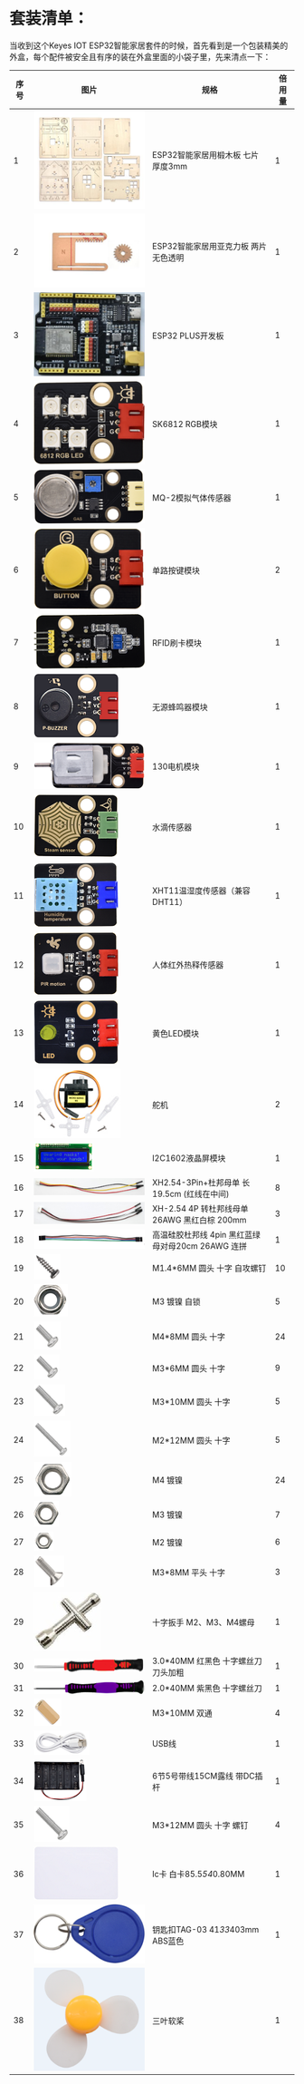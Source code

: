 # 套装清单：

当收到这个Keyes IOT ESP32智能家居套件的时候，首先看到是一个包装精美的外盒，每个配件被安全且有序的装在外盒里面的小袋子里，先来清点一下：

|序号|图片|规格|倍用量|
|-|-|-|-|
|1|![](media/1ff9ca42ff21dff762e29dbb93e21b4e.jpeg)|ESP32智能家居用椴木板 七片 厚度3mm|1|
|2|![](media/02450e07c996853fbad4d180a4bb9c02.jpeg)|ESP32智能家居用亚克力板 两片 无色透明|1|
|3|![](media/db0239ad87202a5a7d5194c5631d07d6.jpeg)|ESP32 PLUS开发板|1|
|4|![](media/2f7bd7f3e7c303e7532de6a5527f839a.png)|SK6812 RGB模块|1|
|5|![](media/d36003a6ef55accaea6b723405a47e1e.png)|MQ-2模拟气体传感器|1|
|6|![](media/4e57aa302e31fdd3bd6e1233cf4d6e88.png)|单路按键模块|2|
|7|![](media/ea54983745d2eebd53d041185c28e73b.png)|RFID刷卡模块|1|
|8|![](media/aa2dc52cf306b6a272f74eaa50d612a3.png)|无源蜂鸣器模块|1|
|9|![](media/dccd9346e1e4863cdbaf64ddb957379a.png)|130电机模块|1|
|10|![](media/9e8793031725d4816a934607009288db.png)|水滴传感器|1|
|11|![](media/2d013e7634507fa3570235454abcd3fc.png)|XHT11温湿度传感器（兼容DHT11）|1|
|12|![](media/239131563f68fbf379e97d8384cf2d9b.png)|人体红外热释传感器|1|
|13|![](media/539cdc7373aa76311c420b60818e33b3.png)|黄色LED模块|1|
|14|![](media/c79fddd8b3087d769353158024c4ad3d.png)|舵机|2|
|15|![](media/a1b17ed711e846bbf71c05769c2f2fa3.png)|I2C1602液晶屏模块|1|
|16|![](media/c59ae888dc6d71e8f6e0975629a88dd4.png)|XH2.54-3Pin+杜邦母单 长19.5cm (红线在中间)|8|
|17|![](media/9a16ac3df731a5ec4d99285136939d92.png)|XH-2.54 4P 转杜邦线母单 26AWG 黑红白棕 200mm|3|
|18|![](media/90c270d9a66fdebe7e48c4b981848701.png)|高温硅胶杜邦线 4pin 黑红蓝绿母对母20cm 26AWG 连拼|1|
|19|![](media/c690465863f69298b19827cde5128f79.png)|M1.4*6MM 圆头 十字 自攻螺钉|10|
|20|![](media/0f61ce9e2292fa53d139281fc71092bf.png)|M3 镀镍 自锁|5|
|21|![](media/633c03364383bf7f7eeca4d74a4eaada.png)|M4*8MM 圆头 十字|24|
|22|![](media/d78ccac9728d58903e3561704acbe6dc.png)|M3*6MM 圆头 十字|9|
|23|![](media/623cdfd90b07f470c17d0c5998bd46af.png)|M3*10MM 圆头 十字|5|
|24|![](media/ce5c5be85f502c898dd9252a17e9d9fe.png)|M2*12MM 圆头 十字|5|
|25|![](media/7ee440258b612c64f900de1f0f8a710d.png)|M4 镀镍|24|
|26|![](media/a0b10f6e28fb19934e1fa34180ba9c4c.png)|M3 镀镍|7|
|27|![](media/edd71615a0c4b0375d559814b5d3ad6d.png)|M2 镀镍|6|
|28|![](media/1faf1767891020e7c190d81f25279eed.png)|M3*8MM 平头 十字|3|
|29|![](media/e8e1c04d2c03b995842b0bd92e2fdf72.jpeg)|十字扳手 M2、M3、M4螺母|1|
|30|![](media/f353b46e6c2c0597c3268d5aa137fd99.png)|3.0*40MM 红黑色 十字螺丝刀 刀头加粗|1|
|31|![](media/aa12dd0fe16e3f122e1822f671b3c0c7.png)|2.0*40MM 紫黑色 十字螺丝刀|1|
|32|![](media/aff257d4c8f9d1bee8dbacc9b8aca0f0.png)|M3*10MM 双通|4|
|33|![](media/50618f1d7d84d46dc4733e1df96f2c74.png)|USB线|1|
|34|![](media/8ef88abb35e6b91d4a801552576eba6d.png)|6节5号带线15CM露线 带DC插杆|1|
|35|![](media/9dc3f434f4f5ddc84c01f956b1e75527.png)|M3*12MM 圆头 十字 螺钉|4|
|36|![](media/2915b3c9efcf551c876bea6d123db870.png)|Ic卡 白卡85.5*54*0.80MM|1|
|37|![](media/51b4fe77cf2a9c1f4cef27f99f220f78.png)|钥匙扣TAG-03 41*33*403mm ABS蓝色|1|
|38|![](media/16f725d5da5b576a79e9299717d811d7.png)|三叶软桨|1|
